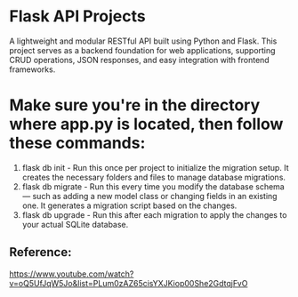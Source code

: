# Flask API Projects
A lightweight and modular RESTful API built using Python and Flask. This project serves as a backend foundation for web applications, supporting CRUD operations, JSON responses, and easy integration with frontend frameworks.

# Make sure you're in the directory where app.py is located, then follow these commands:
1. flask db init -	Run this once per project to initialize the migration setup. It creates the necessary folders and files to manage database migrations.
2. flask db migrate - Run this every time you modify the database schema — such as adding a new model class or changing fields in an existing one. It generates a migration script based on the changes.
3. flask db upgrade - Run this after each migration to apply the changes to your actual SQLite database.




## Reference:
https://www.youtube.com/watch?v=oQ5UfJqW5Jo&list=PLum0zAZ65cisYXJKiop00She2GdtqjFvO
